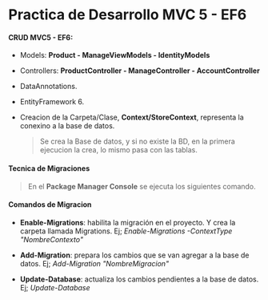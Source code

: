# Practica de Desarrollo MVC 5 - EF6

#### CRUD MVC5 - EF6:

- Models: **Product - ManageViewModels - IdentityModels**
- Controllers: **ProductController - ManageController - AccountController**
- DataAnnotations.
- EntityFramework 6.
- Creacion de la Carpeta/Clase, **Context/StoreContext**, representa la conexino a la base de datos.

  > Se crea la Base de datos, y si no existe la BD, en la primera ejecucion la crea, lo mismo pasa con las tablas.

#### Tecnica de Migraciones

> En el **Package Manager Console** se ejecuta los siguientes comando.

#### Comandos de Migracion

- **Enable-Migrations**: habilita la migración en el proyecto. Y crea la carpeta llamada Migrations.
  Ej; _Enable-Migrations -ContextType "NombreContexto"_

- **Add-Migration**: prepara los cambios que se van agregar a la base de datos.
  Ej; _Add-Migration "NombreMigracion"_

- **Update-Database**: actualiza los cambios pendientes a la base de datos.
  Ej; _Update-Database_
